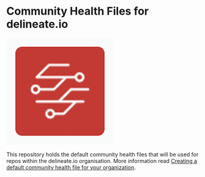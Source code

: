 # Community Health Files for delineate.io

![delineate.io](assets/delineateio.jpg)

This repository holds the default community health files that will be used for repos within the delineate.io organisation.  More information read
[Creating a default community health file for your organization](https://help.github.com/en/articles/creating-a-default-community-health-file-for-your-organization).

